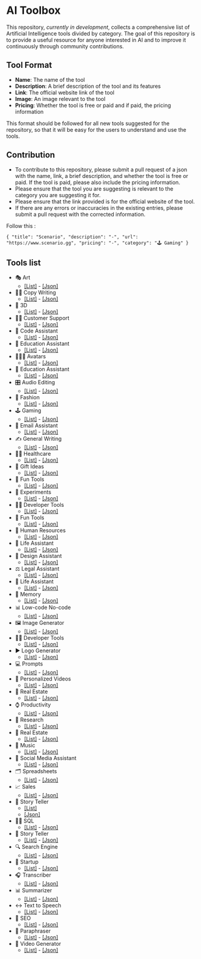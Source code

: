 # AI Toolbox


This repository, *currently in development*, collects a comprehensive list of Artificial Intelligence tools divided by category. The goal of this repository is to provide a useful resource for anyone interested in AI and to improve it continuously through community contributions.



## Tool Format

- **Name**: The name of the tool
- **Description**: A brief description of the tool and its features
- **Link**: The official website link of the tool
- **Image**: An image relevant to the tool
- **Pricing**: Whether the tool is free or paid and if paid, the pricing information

This format should be followed for all new tools suggested for the repository, so that it will be easy for the users to understand and use the tools.

## Contribution

- To contribute to this repository, please submit a pull request of a json with the name, link, a brief description, and whether the tool is free or paid. If the tool is paid, please also include the pricing information.
- Please ensure that the tool you are suggesting is relevant to the category you are suggesting it for.
- Please ensure that the link provided is for the official website of the tool.
- If there are any errors or inaccuracies in the existing entries, please submit a pull request with the corrected information.

Follow this :

`
        {
            "title": "Scenario",
            "description": "-",
            "url": "https://www.scenario.gg",
            "pricing": "-",
            "category": "🕹️ Gaming"
        }
`

## Tools list


- 🎭 Art  
  - [[List]](Categories/🎭%20Art/art.md)    - [[Json]](Categories/🎭%20Art/json/art.json)
- ✍🏽 Copy Writing  
  - [[List]](Categories/✍🏽%20Copy%20Writing/Copywriting.md)     - [[Json]](Categories/✍🏽%20Copy%20Writing/json/Copywriting.json)
- 📍 3D  
  - [[List]](Categories/📍%203D/3D.md)     - [[Json]](Categories/📍%203D/json/3D.json)
- 🧑‍💻 Customer Support  
  - [[List]](Categories/🧑‍💻%20Customer%20Support/Customer.md)     - [[Json]](Categories/🧑‍💻%20Customer%20Support/json/Customer.json)
- 🥷 Code Assistant  
  - [[List]](Categories/🥷%20Code%20Assistant/Code.md)     - [[Json]](Categories/🥷%20Code%20Assistant/json/Code.json)
- 🏫 Education Assistant  
  - [[List]](Categories/🏫%20Education%20Assistant/Education.md)     - [[Json]](Categories/🏫%20Education%20Assistant/json/Education.json)
- 🧑‍🤝‍🧑 Avatars  
  - [[List]](Categories/🧑‍🤝‍🧑%20Avatars/Avatars.md)     - [[Json]](Categories/🧑‍🤝‍🧑%20Avatars/json/Avatars.json)
- 🏫 Education Assistant  
  - [[List]](Categories/🏫%20Education%20Assistant/Education.md)     - [[Json]](Categories/🏫%20Education%20Assistant/json/Education.json)
- 🎛️ Audio Editing  
  - [[List]](Categories/🎛️%20Audio%20Editing/Audio.md)     - [[Json]](Categories/🎛️%20Audio%20Editing/json/Audio.json)
- 👜 Fashion  
  - [[List]](Categories/👜%20Fashion/Fashion.md)     - [[Json]](Categories/👜%20Fashion/json/Fashion.json)
- 🕹️ Gaming  
  - [[List]](Categories/🕹️%20Gaming/Gaming.md)     - [[Json]](Categories/🕹️%20Gaming/json/Gaming.json)
- 📧 Email Assistant  
  - [[List]](Categories/📧%20Email%20Assistant/Email.md)     - [[Json]](Categories/📧%20Email%20Assistant/json/Email.json)
- ✍️ General Writing  
  - [[List]](Categories/✍️%20General%20Writing/General.md)     - [[Json]](Categories/✍️%20General%20Writing/json/General.json)
- 🧑‍⚕️ Healthcare  
  - [[List]](Categories/🧑‍⚕️%20Healthcare/Healthcare.md)     - [[Json]](Categories/🧑‍⚕️%20Healthcare/json/Healthcare.json)
- 🎁 Gift Ideas  
  - [[List]](Categories/🎁%20Gift%20Ideas/Gift.md)     - [[Json]](Categories/🎁%20Gift%20Ideas/json/Gift.json)
- 👻 Fun Tools  
  - [[List]](Categories/👻%20Fun%20Tools/Fun.md)     - [[Json]](Categories/👻%20Fun%20Tools/json/Fun.json)
- 🥼 Experiments  
  - [[List]](Categories/🥼%20Experiments/Experiments.md)     - [[Json]](Categories/🥼%20Experiments/json/Experiments.json)
- 🧑‍💻 Developer Tools  
  - [[List]](Categories/🧑‍💻%20Developer%20Tools/Developer.md)     - [[Json]](Categories/🧑‍💻%20Developer%20Tools/json/Developer.json)
- 👻 Fun Tools  
  - [[List]](Categories/👻%20Fun%20Tools/Fun.md)     - [[Json]](Categories/👻%20Fun%20Tools/json/Fun.json)
- 💼 Human Resources  
  - [[List]](Categories/💼%20Human%20Resources/Human.md)     - [[Json]](Categories/💼%20Human%20Resources/json/Human.json)
- 🧬 Life Assistant  
  - [[List]](Categories/🧬%20Life%20Assistant/Life.md)     - [[Json]](Categories/🧬%20Life%20Assistant/json/Life.json)
- 🎨 Design Assistant  
  - [[List]](Categories/🎨%20Design%20Assistant/Design.md)     - [[Json]](Categories/🎨%20Design%20Assistant/json/Design.json)
- ⚖️ Legal Assistant  
  - [[List]](Categories/⚖️%20Legal%20Assistant/Legal.md)     - [[Json]](Categories/⚖️%20Legal%20Assistant/json/Legal.json)
- 🧬 Life Assistant  
  - [[List]](Categories/🧬%20Life%20Assistant/Life.md)     - [[Json]](Categories/🧬%20Life%20Assistant/json/Life.json)
- 🧠 Memory  
  - [[List]](Categories/🧠%20Memory/Memory.md)     - [[Json]](Categories/🧠%20Memory/json/Memory.json)
- 📊 Low-code No-code  
  - [[List]](Categories/📊%20Low-code%20No-code/Low-code.md)     - [[Json]](Categories/📊%20Low-code%20No-code/json/Low-code.json)
- 🖼️ Image Generator  
  - [[List]](Categories/🖼️%20Image%20Generator/Image.md)     - [[Json]](Categories/🖼️%20Image%20Generator/json/Image.json)
- 🧑‍💻 Developer Tools  
  - [[List]](Categories/🧑‍💻%20Developer%20Tools/Developer.md)     - [[Json]](Categories/🧑‍💻%20Developer%20Tools/json/Developer.json)
- ▶️ Logo Generator  
  - [[List]](Categories/▶️%20Logo%20Generator/Logo.md)     - [[Json]](Categories/▶️%20Logo%20Generator/json/Logo.json)
- 💻 Prompts  
  - [[List]](Categories/💻%20Prompts/Prompts.md)     - [[Json]](Categories/💻%20Prompts/json/Prompts.json)
- 📼 Personalized Videos  
  - [[List]](Categories/📼%20Personalized%20Videos/Personalized.md)     - [[Json]](Categories/📼%20Personalized%20Videos/json/Personalized.json)
- 🏡 Real Estate  
  - [[List]](Categories/🏡%20Real%20Estate/Real.md)     - [[Json]](Categories/🏡%20Real%20Estate/json/Real.json)
- ⌚ Productivity  
  - [[List]](Categories/⌚%20Productivity/Productivity.md)     - [[Json]](Categories/⌚%20Productivity/json/Productivity.json)
- 🔬 Research  
  - [[List]](Categories/🔬%20Research/Research.md)     - [[Json]](Categories/🔬%20Research/json/Research.json)
- 🏡 Real Estate  
  - [[List]](Categories/🏡%20Real%20Estate/Real.md)     - [[Json]](Categories/🏡%20Real%20Estate/json/Real.json)
- 🎵 Music  
  - [[List]](Categories/🎵%20Music/Music.md)     - [[Json]](Categories/🎵%20Music/json/Music.json)
- 🍒 Social Media Assistant  
  - [[List]](Categories/🍒%20Social%20Media%20Assistant/Social.md)     - [[Json]](Categories/🍒%20Social%20Media%20Assistant/json/Social.json)
- 🗂️ Spreadsheets  
  - [[List]](Categories/🗂️%20Spreadsheets/Spreadsheets.md)     - [[Json]](Categories/🗂️vSpreadsheets/json/Spreadsheets.json)
- 📈 Sales  
  - [[List]](Categories/📈%20Sales/Sales.md)     - [[Json]](Categories/📈%20Sales/json/Sales.json)
- 📖 Story Teller
  - [[List]](Categories/📖%20Story%20Teller/Teller.md)
  - [[Json]](Categories/📖%20Story%20Teller/json/Teller.json)
- 🤵‍♀️ SQL  
  - [[List]](Categories/🤵‍♀️%20SQL/SQL.md)     - [[Json]](Categories/🤵‍♀️%20SQL/json/SQL.json)
- 📖 Story Teller  
  - [[List]](Categories/📖%20Story%20Teller/Teller.md)     - [[Json]](Categories/📖%20Story%20Teller/json/Teller.json)
- 🔍 Search Engine  
  - [[List]](Categories/🔍%20Search%20Engine/Search.md)     - [[Json]](Categories/🔍%20Search%20Engine/json/Search.json)
- 🦄 Startup  
  - [[List]](Categories/🦄%20Startup/Startup.md)     - [[Json]](Categories/🦄%20Startup/json/Startup.json)
- 🎧 Transcriber  
  - [[List]](Categories/🎧%20Transcriber/Transcriber.md)     - [[Json]](Categories/🎧%20Transcriber/json/Transcriber.json)
- 📊 Summarizer  
  - [[List]](Categories/📊%20Summarizer/Summarizer.md)     - [[Json]](Categories/📊%20Summarizer/json/Summarizer.json)
- ↔️ Text to Speech  
  - [[List]](Categories/↔️%20Text%20to%20Speech/Text.md)     - [[Json]](Categories/↔️%20Text%20to%20Speech/json/Text.json)
- 🤔 SEO  
  - [[List]](Categories/🤔%20SEO/SEO.md)     - [[Json]](Categories/🤔%20SEO/json/SEO.json)
- 📃 Paraphraser  
  - [[List]](Categories/📃%20Paraphraser/Paraphraser.md)     - [[Json]](Categories/📃%20Paraphraser/json/Paraphraser.json)
- 📼 Video Generator  
  - [[List]](Categories/📼%20Video%20Generator/Video.md)     - [[Json]](Categories/📼Video%20Generator/json/Video.json)








